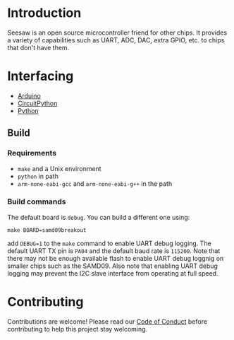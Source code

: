 
# Introduction

Seesaw is an open source microcontroller friend for other chips. It provides a
variety of capabilities such as UART, ADC, DAC, extra GPIO, etc. to chips that don't have them.

# Interfacing
- [Arduino](https://github.com/adafruit/Adafruit_Seesaw)
- [CircuitPython](https://github.com/adafruit/Adafruit_CircuitPython_seesaw)
- [Python](https://github.com/adafruit/Adafruit_Python_seesaw)

## Build

### Requirements

* `make` and a Unix environment
* `python` in path
* `arm-none-eabi-gcc` and `arm-none-eabi-g++` in the path

### Build commands

The default board is `debug`. You can build a different one using:

```
make BOARD=samd09breakout
```

add `DEBUG=1` to the `make` command to enable UART debug logging. The default UART TX pin is `PA04` and the default baud rate is `115200`. Note that there may not be enough available flash to enable UART debug loggnig on smaller chips such as the SAMD09. Also note that enabling UART debug logging may prevent the I2C slave interface from operating at full speed.

# Contributing

Contributions are welcome! Please read our [Code of Conduct](https://github.com/adafruit/seesaw/blob/master/CODE_OF_CONDUCT.md) before contributing to help this project stay welcoming.

